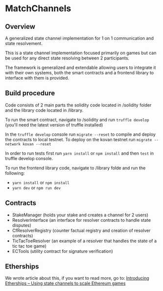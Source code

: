 # MatchChannels

## Overview

A generalized state channel implementation for 1 on 1 communication and state resolvement.

This is a state channel implementation focused primarily on games but can be used for any direct state resolving between 2 participants.

The framework is generalized and extendable allowing users to integrate it with their own systems, both the smart contracts and a frontend library to interface with them is provided.

## Build procedure

Code consists of 2 main parts the solidity code located in /solidity folder and the library code located in /library.

To run the smart contract, navigate to /solidity and run `truffle develop` (you'll need the latest version of truffle installed)

In the `truffle develop` console run `migrate --reset` to compile and deploy the contracts to local testnet.
To deploy on the kovan testnet run `migrate --network kovan --reset`

In order to run tests first run `yarn install` or `npm install` and then `test` in truffle develop console.

To run the frontend library code, navigate to /library folde and run the following:

* `yarn install` or `npm install`
* `yarn dev` or `npm run dev`

## Contracts

* StakeManager (holds your stake and creates a channel for 2 users)
* ResolverInterface (an interface for resolver contracts to handle state disputes)
* CfResolverRegistry (counter factual registry and creation of resolver contracts)
* TicTacToeResolver (an example of a resolver that handles the state of a tic tac toe game)
* ECTools (utility contract for signature verification)

## Etherships

We wrote article about this, if you want to read more, go to:
[Introducing Etherships – Using state channels to scale Ethereum games](https://blog.decenter.com/2018/08/07/introducing-etherships-using-state-channels-scale-ethereum-games/)